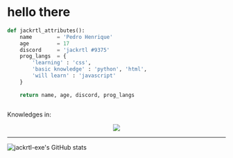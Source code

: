 <h1>hello there</h1>

```python
def jackrtl_attributes():
    name        = 'Pedro Henrique'
    age         = 17
    discord     = 'jackrtl #9375'
    prog_langs  = {
        'learning' : 'css',
        'basic knowledge' : 'python', 'html',
        'will learn' : 'javascript'
    }
    
    return name, age, discord, prog_langs
    
```

<p>Knowledges in:</p>
<p align="center">
    <a href="https://skillicons.dev">
        <img src="https://skillicons.dev/icons?i=html,py" />
    </a>
</p>

<hr>

![jackrtl-exe's GitHub stats](https://github-readme-stats.vercel.app/api?username=jackrtl-exe&show_icons=true&theme=gruvbox)
